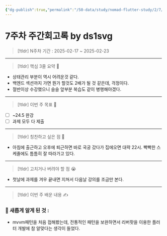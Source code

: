```yaml
---
{"dg-publish":true,"permalink":"/50-data/study/nomad-flutter-study/2/7/"}
---
```


# 7주차 주간회고록 by ds1svg

> [!tldr] N주차
> 기간 : 2025-02-17 ~ 2025-02-23

---

> [!tldr]  핵심 3줄 요약 💖
- 상태관리 부분이 역시 어려운것 같다.
- 백엔드 섹션까지 가면 뭔가 할것도 2배가 될 것 같은데, 걱정이다.
- 절반이상 수강했으니 슬슬 앞부분 복습도 같이 병행해야겠다.

---

> [!tldr]  이번 주 목표 🎯
- [ ] ~24.5 완강
- [ ] 과제 모두 다 제출

---

> [!tldr] 칭찬하고 싶은 점 👏
- 아침에 출근하고 오후에 퇴근하면 바로 국궁 갔다가 집에오면 대략 22시. 빡빡한 스케줄에도 틈틈히 잘 따라가고 있다.

---

> [!tldr] 고치거나 버려야 할 점 😭
- 첫날에 과제를 겨우 끝내면 지쳐서 다음날 강의를 조금만 본다.

---

> [!tldr]  이번 주 배운 내용 ✍️

### 🤩 새롭게 알게 된 것 :
- mvvm패턴을 처음 접해봤는데, 전통적인 패턴을 보완하면서 리버팟을 이용한 플러터 개발에 참 알맞다는 생각이 들었다.

